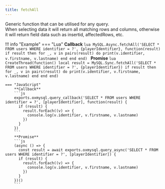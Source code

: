 ```yaml
---
title: fetchAll
---
```

Generic function that can be utilised for any query.  
When selecting data it will return all matching rows and columns, otherwise it will return field data such as insertid, affectedRows, etc.

!!! info "Example"
	=== "Lua"
		**Callback**
		```lua
		MySQL.Async.fetchAll('SELECT * FROM users WHERE identifier = ?', {playerIdentifier}, function(result)
			if result then
				for _, v in pairs(result) do
					print(v.identifier, v.firstname, v.lastname)
				end
			end
		end)
		```
		**Promise**
		```lua
		CreateThread(function()
			local result = MySQL.Sync.fetchAll('SELECT * FROM users WHERE identifier = ?', {playerIdentifier})
			if result then
				for _, v in pairs(result) do
					print(v.identifier, v.firstname, v.lastname)
				end
			end
		end)
		```

	=== "JavaScript"
		**Callback**
		```js
		exports.oxmysql.query_callback('SELECT * FROM users WHERE identifier = ?', [playerIdentifier], function(result) {
		  if (result) {
		    result.forEach((v) => {
		      console.log(v.identifier, v.firstname, v.lastname)
			})
		  }
		})
		```
		**Promise**
		```js
		(async () => {
		  const result = await exports.oxmysql.query_async('SELECT * FROM users WHERE identifier = ?', [playerIdentifier]) {
		  if (result) {
		    result.forEach((v) => {
		      console.log(v.identifier, v.firstname, v.lastname)
		    })
		  }
		})()
		```